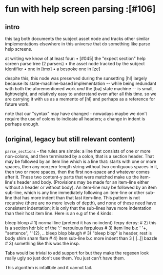 # fun with help screen parsing :[#106]

## intro

this tag both documents the subject asset node and tracks other similar
implementations elsewhere in this universe that do something like parse
help screens.

at writing we know of at least four:
  • [#045] the "expect section" help screen parse tree (2 parsers)
  • the asset node tracked by the subject identifier
  • one in [tmx]
  • a bespoke one in [ze]


despite this, this node was preserved during the sunsetting [hl] largely
because its state-machine-based implementation -- while being redundant
with both the aforementioned work *and* the [ba] state machine --
is small, lightweight, and relatively easy to understand even after all
this time. so we are carrying it with us as a memento of [hl] and
perhaps as a reference for future work.

note that our "syntax" may have changed - nowadays maybe we don't
require the use of colons to indicate all headers; a change in indent is
perhaps enough.




## (original, legacy but still relevant content)

`parse_sections` - the rules are simple: a line that consists of one
or more non-colons, and then terminated by a colon, that is a section
header. That may be followed by an item line which is a line that:
starts with one or more spaces, then any nonzero-length string
without two contiguous spaces in it, then two or more spaces, then the
first non-space and whatever comes after it. These two content-y parts
that were matched make up the item-line's header and body.
(Provisions may be made for an item-line either without a header or
without body). An item-line may be followed by an item sub-line, which
is any line immediately following an item-line or other sub-line that
has more indent than that last item-line. This pattern is not recursive
(there are no more levels of depth), and none of these need have
consistent indentation; it is only that the sub-lines have more
indentation than their host item line. Here is an e.g of the 4 kinds:

   bleep bloop              # 1) normal line (pretend it has no indent)
   ferpy derpy:             # 2) this is a section hdr b/c of the ':'
     nerpulous  ferpulous   # 3) item line b.c ' '+, "sentence", ' '{2}, ..
     bleep blop  blaugh     # 3) "bleep blop" is header, rest is body
       shim sham flam       # 4) item sub-line b.c more indent than 3
     [<path> [..]]  bazzle  # 3) something like this was the insp.

Tabs would be trivial to add support for but they make the regexen
look really ugly so just don't use them. You just can't have them.

This algorithm is infallbile and it cannot fail.
